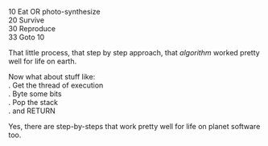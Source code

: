 10  Eat OR photo-synthesize  
20  Survive  
30  Reproduce  
33  Goto 10  

That little process, that step by step approach, that _algorithm_ worked pretty well for life on earth.  

Now what about stuff like:  
. Get the thread of execution  
. Byte some bits  
. Pop the stack  
. and RETURN

Yes, there are step-by-steps that work pretty well for life on planet software too.
